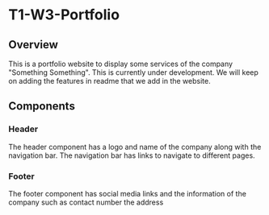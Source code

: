 # T1-W3-Portfolio

## Overview
This is a portfolio website to display some services of the company "Something Something". This is currently under development. We will keep on adding the features in readme that we add in the website.  

## Components

### Header
The header component has a logo and name of the company along with the navigation bar. The navigation bar has links to navigate to different pages. 

### Footer
The footer component has social media links and the information of the company such as contact number the address